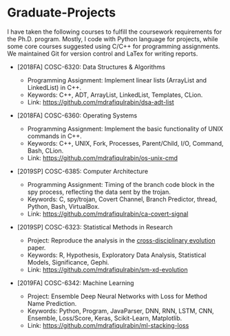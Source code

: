 # Graduate-Projects

I have taken the following courses to fulfill the coursework requirements for the Ph.D. program. Mostly, I code with Python language for projects, while some core courses suggested using C/C++ for programming assignments. We maintained Git for version control and LaTex for writing reports.

- [2018FA] COSC-6320: Data Structures & Algorithms
  - Programming Assignment: Implement linear lists (ArrayList and LinkedList) in C++.
  - Keywords: C++, ADT, ArrayList, LinkedList, Templates, CLion.
  - Link: https://github.com/mdrafiqulrabin/dsa-adt-list

- [2018FA] COSC-6360: Operating Systems
  - Programming Assignment: Implement the basic functionality of UNIX commands in C++.
  - Keywords: C++, UNIX, Fork, Processes, Parent/Child, I/O, Command, Bash, CLion.
  - Link: https://github.com/mdrafiqulrabin/os-unix-cmd

- [2019SP] COSC-6385: Computer Architecture
  - Programming Assignment: Timing of the branch code block in the spy process, reflecting the data sent by the trojan.
  - Keywords: C, spy/trojan, Covert Channel, Branch Predictor, thread, Python, Bash, VirtualBox.
  - Link: https://github.com/mdrafiqulrabin/ca-covert-signal

- [2019SP] COSC-6323: Statistical Methods in Research
  - Project: Reproduce the analysis in the [cross-disciplinary evolution](http://advances.sciencemag.org/content/4/8/eaat4211) paper.
  - Keywords: R, Hypothesis, Exploratory Data Analysis, Statistical Models, Significance, Gephi.
  - Link: https://github.com/mdrafiqulrabin/sm-xd-evolution

- [2019FA] COSC-6342: Machine Learning
  - Project: Ensemble Deep Neural Networks with Loss for Method Name Prediction.
  - Keywords: Python, Program, JavaParser, DNN, RNN, LSTM, CNN, Ensemble, Loss/Score, Keras, Scikit-Learn, Matplotlib.
  - Link: https://github.com/mdrafiqulrabin/ml-stacking-loss
